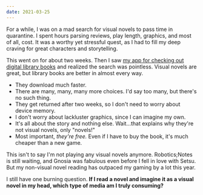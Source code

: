 ```yaml
---
date: 2021-03-25
---
```


For a while, I was on a mad search for visual novels to pass time in quarantine. I spent hours parsing reviews, play length, graphics, and most of all, cost. It was a worthy yet stressful quest, as I had to fill my deep craving for great characters and storytelling.

This went on for about two weeks. Then I saw [my app for checking out digital library books](https://www.overdrive.com/apps/libby/) and realized the search was pointless. Visual novels are great, but library books are better in almost every way.

* They download much faster.
* There are many, many, many more choices. I'd say too many, but there's no such thing.
* They get returned after two weeks, so I don't need to worry about device memory.
* I don't worry about lackluster graphics, since I can imagine my own.
* It's all about the story and nothing else. Wait...that explains why they're not visual novels, only "novels!"
* Most important, *they're free.* Even if I have to buy the book, it's much cheaper than a new game.

This isn't to say I'm not playing any visual novels anymore. Robotics;Notes is still waiting, and Gnosia was fabulous even before I fell in love with Setsu. But my non-visual novel reading has outpaced my gaming by a lot this year.

I still have one burning question. **If I read a novel and imagine it as a visual novel in my head, which type of media am I truly consuming?**

